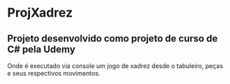 # ProjXadrez

## Projeto desenvolvido como projeto de curso de C# pela Udemy


Onde é executado via console um jogo de xadrez desde o tabuleiro, peças e seus respectivos movimentos.

